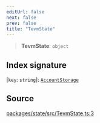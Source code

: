 ```yaml
---
editUrl: false
next: false
prev: false
title: "TevmState"
---
```


> **TevmState**: `object`

## Index signature

 \[`key`: `string`\]: [`AccountStorage`](/reference/interfaces/accountstorage/)

## Source

[packages/state/src/TevmState.ts:3](https://github.com/evmts/tevm-monorepo/blob/main/packages/state/src/TevmState.ts#L3)

